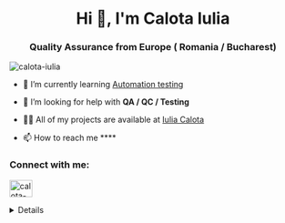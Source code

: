 <h1 align="center">Hi 👋, I'm Calota Iulia</h1>
<h3 align="center">Quality Assurance from Europe ( Romania / Bucharest)</h3>

<p align="left"> <img src="https://komarev.com/ghpvc/?username=calota-iulia&label=Profile%20views&color=0e75b6&style=flat" alt="calota-iulia" /> </p>

- 🌱 I’m currently learning [Automation testing](https://www.udemy.com/course/testare-manuala-si-automata-curs-qa)

- 🤝 I’m looking for help with **QA / QC / Testing**

- 👨‍💻 All of my projects are available at [Iulia Calota](https://github.com/Iulia-Calota)

- 📫 How to reach me ****

<h3 align="left">Connect with me:</h3>
<p align="left">
<a href="https://linkedin.com/in/calota-iulia" target="blank"><img align="center" src="https://raw.githubusercontent.com/rahuldkjain/github-profile-readme-generator/master/src/images/icons/Social/linked-in-alt.svg" alt="calota-iulia" height="30" width="40" /></a>
</p>

 <details> Some other facts about me: I like crocheting, running and writing poetry in my free time.</details>



